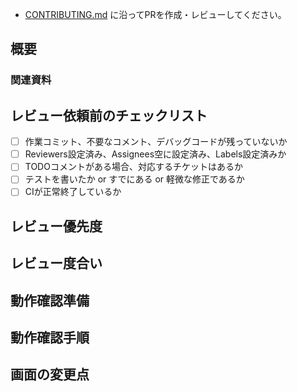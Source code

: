 - [CONTRIBUTING.md](.github/CONTRIBUTING.md) に沿ってPRを作成・レビューしてください。

## 概要

<!--
- 何をしたのか？
- 何をしないのか？
  - 意図してやらないことがあればいつやるか明記する
- チケットのリンクを記載する
-->

### 関連資料

<!--
- 関連Issueや資料のリンクを記載する
- 関連するPRがあれば記載する
- 参考にした情報等があれば記載する
-->

## レビュー依頼前のチェックリスト

- [ ] 作業コミット、不要なコメント、デバッグコードが残っていないか
- [ ] Reviewers設定済み、Assignees空に設定済み、Labels設定済みか
- [ ] TODOコメントがある場合、対応するチケットはあるか
- [ ] テストを書いたか or すでにある or 軽微な修正であるか
- [ ] CIが正常終了しているか

## レビュー優先度

<!--
- 🚀 すぐに見て欲しい(hotfixなど)
- 🚗 今日中に見て欲しい
- 🚶‍♀️ 明日中に見て欲しい
- 🐢 お手すきに見て欲しい
-->

## レビュー度合い

<!--
- 👀 コードをパッと確認してもらえればOK
- 😎 ロジックまで理解して確認してもらいたい
- 👮 動作確認までしてもらいたい
-->

## 動作確認準備

<!--
- 設定の変更が必要か
- DBマイグレーション作業が必要か

docker compose down
docker compose up -d
docker compose exec db migrate:fresh --seed
-->

## 動作確認手順

<!-- 動作確認に必要な手順があれば記載してください。 -->

## 画面の変更点

<!-- デザインに変更があれば変更前と変更後のスクリーンショットを記載する -->

<!-- before /after スクショ用コメント
| before | after |
| ------- | ------- |
| <img width="300" alt="before" src="**"> | <img width="300" alt="after" src="**"> |
-->
